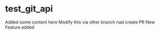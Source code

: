 # test_git_api
Added some content here
Modify this via other branch nad create PR
New Feature added
